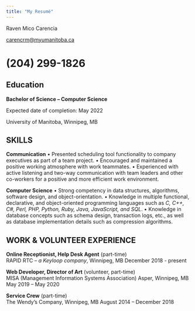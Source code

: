 ```yaml
---
title: "My Resumé"
---
```


Raven Mico Carencia 

carencrm@myumanitoba.ca

(204) 299-1826
=====

## Education

__Bachelor of Science – Computer Science__ 

Expected date of completion: May 2022

University of Manitoba, Winnipeg, MB

## SKILLS
__Communication__
•	Presented scheduling tool functionality to company executives as part of a team project.
•	Encouraged and maintained a positive working atmosphere with work teammates.
•	Experienced with active listening and two-way communication with team leaders and other co-workers for a positive and more efficient work environment.

__Computer Science__
•	Strong competency in data structures, algorithms, software design, and object-orientation.
•	Knowledge in multiple functional, declarative, and object-oriented programming languages such as _C, C++, C#, Perl, PHP, Python, Ruby, Java, JavaScript, and SQL_.
•	Knowledge in database concepts such as schema design, transaction logs, etc., as well as database implementation details such as compression algorithms.


## WORK & VOLUNTEER EXPERIENCE
__Online Receptionist, Help Desk Agent__ (part-time)			      
RAPID RTC – _a Keyloop company_, Winnipeg, MB
December 2018 - present

__Web Developer, Director of Art__ (volunteer, part-time)		             
MISA (Management Information Systems Association) Asper, Winnipeg, MB	
May 2019 – May 2020	

__Service Crew__ (part-time)				                        
The Wendy’s Company, Winnipeg, MB
August 2014 – December 2018	
